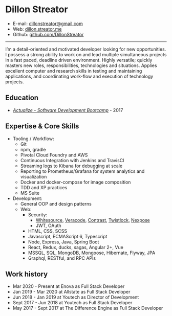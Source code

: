 # Dillon Streator

 - E-mail: [dillonstreator@gmail.com](mailto:dillonstreator@gmail.com)
 - Web: [dillon.streator.me](https://dillon.streator.me)
 - Github: [github.com/DillonStreator](https://github.com/DillonStreator)

--- 
I’m a detail-oriented and motivated developer looking for new opportunities. I possess a strong ability to work on and lead multiple simultaneous projects in a fast paced, deadline driven environment. Highly versatile; quickly masters new roles, responsibilities, technologies and situations. Applies excellent computer and research skills in testing and maintaining applications, and coordinating work-flow and execution of technology projects.

## Education
  - [*Actualize - Software Development Bootcamp*](https://anyonecanlearntocode.com/) - 2017

## Expertise & Core Skills
  - Tooling / Workflow:
    - Git
    - npm, gradle
    - Pivotal Cloud Foundry and AWS
    - Continuous Integration with Jenkins and TravisCI
    - Streaming logs to Kibana for debugging at scale
    - Reporting to Prometheus/Grafana for system analytics and visualization
    - Docker and docker-compose for image composition
    - TDD and XP practices
    - MS Suite
  - Development:
    - General OOP and design patterns
    - Web:
      - Security:
        - [Whitesource](https://www.whitesourcesoftware.com/), [Veracode](https://www.veracode.com/), [Contrast](https://www.contrastsecurity.com/), [Twistlock](https://www.twistlock.com/), [Nexpose](https://www.rapid7.com/products/nexpose/)
        - JWT, OAuth
      - HTML, CSS, SCSS
      - Javascript, ECMAScript 6, Typescript
      - Node, Express, Java, Spring Boot
      - React, Redux, ducks, sagas, Angular 2+, Vue
      - MSSQL, SQL, MongoDB, Mongoose, Hibernate, Flyway, JPA
      - Graphql, RESTful, and RPC APIs

## Work history
  - Mar 2020 - Present at Enova as Full Stack Developer
  - Jan 2019 - Mar 2020 at Allstate as Full Stack Developer
  - Jun 2018 - Jan 2019 at Youtech as Director of Development
  - Sept 2017 - Jun 2018 at Youtech as Full Stack Developer
  - May 2017 - Sept 2017 at The Difference Engine as Full Stack Developer
